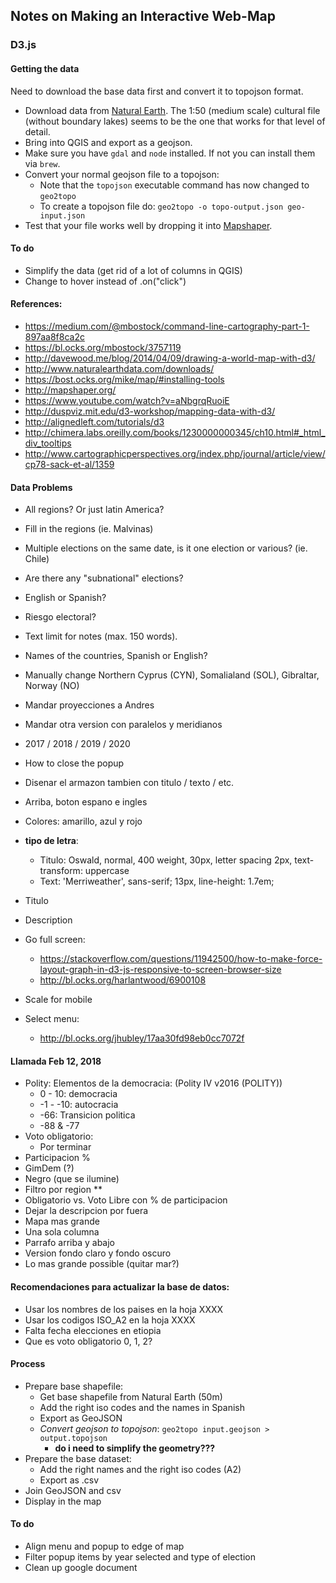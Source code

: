 ## Notes on Making an Interactive Web-Map

### D3.js
#### Getting the data
Need to download the base data first and convert it to topojson format.
* Download data from [Natural Earth](http://www.naturalearthdata.com/downloads/). The 1:50 (medium scale) cultural file (without boundary lakes) seems to be the one that works for that level of detail.
* Bring into QGIS and export as a geojson.
* Make sure you have `gdal` and `node` installed. If not you can install them via `brew`.
* Convert your normal geojson file to a topojson:
  * Note that the `topojson` executable command has now changed to `geo2topo`
  * To create a topojson file do: `geo2topo -o topo-output.json geo-input.json`
* Test that your file works well by dropping it into [Mapshaper](http://mapshaper.org/).

#### To do
* Simplify the data (get rid of a lot of columns in QGIS)
* Change to hover instead of .on("click")

#### References:
* https://medium.com/@mbostock/command-line-cartography-part-1-897aa8f8ca2c
* https://bl.ocks.org/mbostock/3757119
* http://davewood.me/blog/2014/04/09/drawing-a-world-map-with-d3/
* http://www.naturalearthdata.com/downloads/
* https://bost.ocks.org/mike/map/#installing-tools
* http://mapshaper.org/
* https://www.youtube.com/watch?v=aNbgrqRuoiE
* http://duspviz.mit.edu/d3-workshop/mapping-data-with-d3/
* http://alignedleft.com/tutorials/d3
* http://chimera.labs.oreilly.com/books/1230000000345/ch10.html#_html_div_tooltips
* http://www.cartographicperspectives.org/index.php/journal/article/view/cp78-sack-et-al/1359

#### Data Problems
* All regions? Or just latin America?
* Fill in the regions (ie. Malvinas)
* Multiple elections on the same date, is it one election or various? (ie. Chile)
* Are there any "subnational" elections?
* English or Spanish?
* Riesgo electoral?
* Text limit for notes (max. 150 words).
* Names of the countries, Spanish or English?
* Manually change Northern Cyprus (CYN), Somalialand (SOL), Gibraltar, Norway (NO)

* Mandar proyecciones a Andres
* Mandar otra version con paralelos y meridianos
* 2017 / 2018 / 2019 / 2020
* How to close the popup
* Disenar el armazon tambien con titulo / texto / etc.
* Arriba, boton espano e ingles
* Colores: amarillo, azul y rojo
* **tipo de letra**:
  * Titulo: Oswald, normal, 400 weight, 30px, letter spacing 2px, text-transform: uppercase
  * Text: 'Merriweather', sans-serif; 13px, line-height: 1.7em;
* Titulo
* Description
* Go full screen:
  * https://stackoverflow.com/questions/11942500/how-to-make-force-layout-graph-in-d3-js-responsive-to-screen-browser-size
  * http://bl.ocks.org/harlantwood/6900108
* Scale for mobile
* Select menu:
  * http://bl.ocks.org/jhubley/17aa30fd98eb0cc7072f

#### Llamada Feb 12, 2018
* Polity: Elementos de la democracia: (Polity IV v2016 (POLITY))
  * 0 - 10: democracia
  * -1 - -10: autocracia
  * -66: Transicion politica
  * -88 & -77
* Voto obligatorio:
  * Por terminar
* Participacion %
* GimDem (?)
* Negro (que se ilumine)
* Filtro por region **
* Obligatorio vs. Voto Libre con % de participacion
* Dejar la descripcion por fuera
* Mapa mas grande
* Una sola columna
* Parrafo arriba y abajo
* Version fondo claro y fondo oscuro
* Lo mas grande possible (quitar mar?)

#### Recomendaciones para actualizar la base de datos:
* Usar los nombres de los paises en la hoja XXXX
* Usar los codigos ISO_A2 en la hoja XXXX
* Falta fecha elecciones en etiopia
* Que es voto obligatorio 0, 1, 2?

#### Process
* Prepare base shapefile:
  * Get base shapefile from Natural Earth (50m)
  * Add the right iso codes and the names in Spanish
  * Export as GeoJSON
  * *Convert geojson to topojson*: `geo2topo input.geojson > output.topojson`
    * **do i need to simplify the geometry???**
* Prepare the base dataset:
  * Add the right names and the right iso codes (A2)
  * Export as .csv
* Join GeoJSON and csv
* Display in the map

#### To do
* Align menu and popup to edge of map
* Filter popup items by year selected and type of election
* Clean up google document
